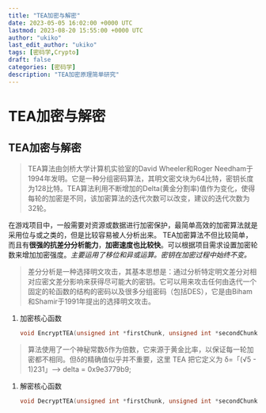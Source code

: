 ```yaml
---
title: "TEA加密与解密"
date: 2023-05-05 16:02:00 +0000 UTC
lastmod: 2023-08-20 15:55:00 +0000 UTC
author: "ukiko"
last_edit_author: "ukiko"
tags: [密码学,Crypto]
draft: false
categories: [密码学]
description: "TEA加密原理简单研究"
---
```


# TEA加密与解密

## TEA加密与解密

> TEA算法由剑桥大学计算机实验室的David Wheeler和Roger Needham于1994年发明。它是一种分组密码算法，其明文密文块为64比特，密钥长度为128比特。TEA算法利用不断增加的Delta(黄金分割率)值作为变化，使得每轮的加密是不同，该加密算法的迭代次数可以改变，建议的迭代次数为32轮。

在游戏项目中，一般需要对资源或数据进行加密保护，最简单高效的加密算法就是采用位与或之类的，但是比较容易被人分析出来。 TEA加密算法不但比较简单，而且有**很强的抗差分分析能力**，**加密速度也比较快**。可以根据项目需求设置加密轮数来增加加密强度。*主要运用了移位和异或运算。密钥在加密过程中始终不变。*

> 差分分析是一种选择明文攻击，其基本思想是：通过分析特定明文差分对相对应密文差分影响来获得尽可能大的密钥。它可以用来攻击任何由迭代一个固定的轮函数的结构的密码以及很多分组密码（包括DES），它是由Biham和Shamir于1991年提出的选择明文攻击。

1. 加密核心函数

	```c++
	void EncryptTEA(unsigned int *firstChunk, unsigned int *secondChunk, unsigned int* key){    unsigned int y = *firstChunk;    unsigned int z = *secondChunk;    unsigned int sum = 0;    unsigned int delta = 0x9e3779b9;    for (int i = 0; i < 8; i++)  //8轮运算(需要对应下面的解密核心函数的轮数一样)    {        sum += delta;        y += ((z << 4) + key[0]) ^ (z + sum) ^ ((z >> 5) + key[1]);        z += ((y << 4) + key[2]) ^ (y + sum) ^ ((y >> 5) + key[3]);    }    *firstChunk = y;    *secondChunk = z;}
	```



> 算法使用了一个神秘常数δ作为倍数，它来源于黄金比率，以保证每一轮加密都不相同。但δ的精确值似乎并不重要，这里 TEA 把它定义为 δ=「(√5 - 1)231」–> delta = 0x9e3779b9;

1. 解密核心函数

	```c++
	void DecryptTEA(unsigned int *firstChunk, unsigned int *secondChunk, unsigned int* key){    unsigned int  sum = 0;    unsigned int  y = *firstChunk;    unsigned int  z = *secondChunk;    unsigned int  delta = 0x9e3779b9;    sum = delta << 3; //32轮运算，所以是2的5次方；16轮运算，所以是2的4次方；8轮运算，所以是2的3次方    for (int i = 0; i < 8; i++) //8轮运算    {        z -= (y << 4) + key[2] ^ y + sum ^ (y >> 5) + key[3];        y -= (z << 4) + key[0] ^ z + sum ^ (z >> 5) + key[1];        sum -= delta;    }    *firstChunk = y;    *secondChunk = z;}
	```

	





